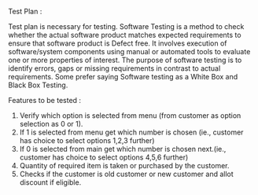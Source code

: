 Test Plan :
        
   Test plan is necessary for testing. 
   Software Testing is a method to check whether the actual software product matches expected requirements to ensure that software product is Defect free.
   It involves execution of software/system components using manual or automated tools to evaluate one or more properties of interest.
   The purpose of software testing is to identify errors, gaps or missing requirements in contrast to actual requirements.
   Some prefer saying Software testing as a White Box and Black Box Testing.

Features to be tested :

  1. Verify which option is selected from menu (from customer as option selection as 0 or 1).
  2. If 1 is selected from menu get which number is chosen (ie., customer has choice to select options 1,2,3 further)
  3. If 0 is selected from main get which number is chosen next.(ie., customer has choice to select options 4,5,6 further)
  4. Quantity of required item is taken or purchased by the customer.
  5. Checks if the customer is old customer or new customer and allot discount if eligible.
